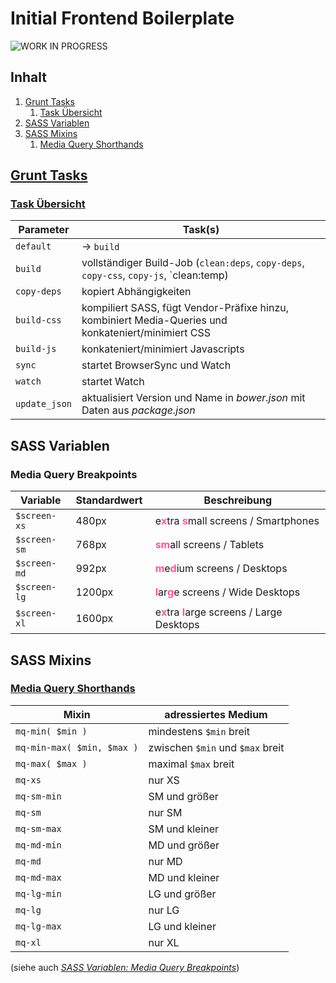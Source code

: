 Initial Frontend Boilerplate
============================

![WORK IN PROGRESS](https://i1.sndcdn.com/artworks-000072976459-djwz6g-t200x200.jpg)

## Inhalt

1. [Grunt Tasks](#grunttasks)
    1. [Task Übersicht](#grunttaskoverview)
2. [SASS Variablen](#sassvars)
3. [SASS Mixins](#sassmixins)
	1. [Media Query Shorthands](#mqshorthands)


## [Grunt Tasks](id:grunttasks)

### [Task Übersicht](id:grunttaskoverview)

| Parameter      | Task(s)               |
|----------------|-----------------------|
| `default`      | -> `build`
| `build`        | vollständiger Build-Job (`clean:deps`, `copy-deps`, `copy-css`, `copy-js`, `clean:temp)
| `copy-deps`    | kopiert Abhängigkeiten
| `build-css`    | kompiliert SASS, fügt Vendor-Präfixe hinzu, kombiniert Media-Queries und konkateniert/minimiert CSS
| `build-js`     | konkateniert/minimiert Javascripts
| `sync`         | startet BrowserSync und Watch
| `watch`        | startet Watch
| `update_json`  | aktualisiert Version und Name in _bower.json_ mit Daten aus _package.json_


## SASS Variablen

### Media Query Breakpoints

| Variable     | Standardwert  | Beschreibung  |
|--------------|---------------|---------------|
| `$screen-xs` | 480px         | e<span style="color:#fe57a1">__x__</span>tra <span style="color:#fe57a1">__s__</span>mall screens / Smartphones
| `$screen-sm` | 768px         | <span style="color:#fe57a1">__sm__</span>all screens / Tablets
| `$screen-md` | 992px         | <span style="color:#fe57a1">__m__</span>e<span style="color:#fe57a1">__d__</span>ium screens / Desktops
| `$screen-lg` | 1200px        | <span style="color:#fe57a1">__l__</span>ar<span style="color:#fe57a1">__g__</span>e screens / Wide Desktops
| `$screen-xl` | 1600px        | e<span style="color:#fe57a1">__x__</span>tra <span style="color:#fe57a1">__l__</span>arge screens / Large Desktops

## SASS Mixins

### [Media Query Shorthands](id:mqshorthands)

| Mixin                      | adressiertes Medium |
|----------------------------|---------------------|
| `mq-min( $min )`           | mindestens `$min` breit
| `mq-min-max( $min, $max )` | zwischen `$min` und `$max` breit
| `mq-max( $max )`           | maximal `$max` breit
| `mq-xs`                    | nur XS
| `mq-sm-min`                | SM und größer
| `mq-sm`                    | nur SM
| `mq-sm-max`                | SM und kleiner
| `mq-md-min`                | MD und größer
| `mq-md`                    | nur MD
| `mq-md-max`                | MD und kleiner
| `mq-lg-min`                | LG und größer
| `mq-lg`                    | nur LG
| `mq-lg-max`                | LG und kleiner
| `mq-xl`                    | nur XL

(siehe auch *[SASS Variablen: Media Query Breakpoints](#mqbreakpoints)*)
